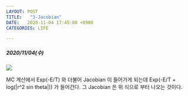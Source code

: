 ```yaml
---
LAYOUT: POST
TITLE:   "3-Jacobian"
DATE:   2020-11-04 17:45:00 +0900
CATEGORIES: LIFE

---
```




#####  2020/11/04(수)


![]({{site.baseurl}}/images/jacobian.png)


MC 계산에서 Exp(-E/T) 와 더불어 Jacobian 이 들어가게 되는데 
Exp(-E/T + log(|r^2 sin theta|)) 가 들어간다. 그 Jacobian 은 위 식으로 부터 나오는 것이다.



